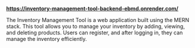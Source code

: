**https://inventory-management-tool-backend-ebmd.onrender.com/**

The Inventory Management Tool is a web application built using the MERN stack. This tool allows you to manage your inventory by adding, viewing, and deleting products. Users can register, and after logging in, they can manage the inventory efficiently.
